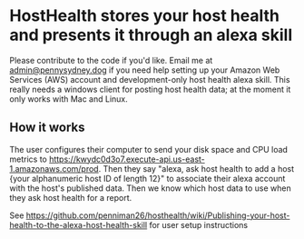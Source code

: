 # HostHealth stores your host health and presents it through an alexa skill

Please contribute to the code if you'd like. Email me at admin@pennysydney.dog if you need help setting up your Amazon Web Services (AWS) account and development-only host health alexa skill. This really needs a windows client for posting host health data; at the moment it only works with Mac and Linux.

## How it works

The user configures their computer to send your disk space and CPU load metrics to https://kwydc0d3o7.execute-api.us-east-1.amazonaws.com/prod. Then they say "alexa, ask host health to add a host {your alphanumeric host ID of length 12}" to associate their alexa account with the host's published data. Then we know which host data to use when they ask host health for a report.

See https://github.com/penniman26/hosthealth/wiki/Publishing-your-host-health-to-the-alexa-host-health-skill for user setup instructions
